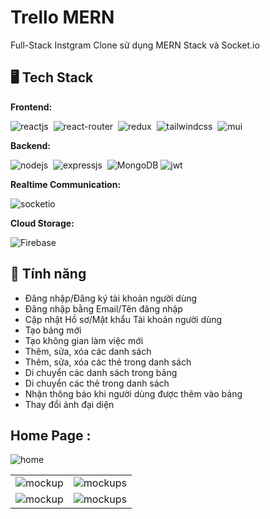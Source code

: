 # Trello MERN

Full-Stack Instgram Clone sử dụng MERN Stack và Socket.io

## 🖥️ Tech Stack

**Frontend:**

![reactjs](https://img.shields.io/badge/React-20232A?style=for-the-badge&logo=react&logoColor=61DAFB)&nbsp;
![react-router](https://img.shields.io/badge/React_Router-CA4245?style=for-the-badge&logo=react-router&logoColor=white)&nbsp;
![redux](https://img.shields.io/badge/Redux-593D88?style=for-the-badge&logo=redux&logoColor=white)&nbsp;
![tailwindcss](https://img.shields.io/badge/Tailwind_CSS-38B2AC?style=for-the-badge&logo=tailwind-css&logoColor=white)&nbsp;
![mui](https://img.shields.io/badge/Material--UI-0081CB?style=for-the-badge&logo=material-ui&logoColor=white)&nbsp;

**Backend:**

![nodejs](https://img.shields.io/badge/Node.js-43853D?style=for-the-badge&logo=node.js&logoColor=white)&nbsp;
![expressjs](https://img.shields.io/badge/Express.js-000000?style=for-the-badge&logo=express&logoColor=white)&nbsp;
![MongoDB](https://img.shields.io/badge/MongoDB-%234ea94b.svg?style=for-the-badge&logo=mongodb&logoColor=white)
![jwt](https://img.shields.io/badge/JWT-000000?style=for-the-badge&logo=JSON%20web%20tokens&logoColor=white)&nbsp;

**Realtime Communication:**

![socketio](https://img.shields.io/badge/Socket.io-010101?&style=for-the-badge&logo=Socket.io&logoColor=white)

**Cloud Storage:**

![Firebase](https://img.shields.io/badge/Firebase-039BE5?style=for-the-badge&logo=Firebase&logoColor=white)

## 🚀 Tính năng

- Đăng nhập/Đăng ký tài khoản người dùng
- Đăng nhập bằng Email/Tên đăng nhập
- Cập nhật Hồ sơ/Mật khẩu Tài khoản người dùng
- Tạo bảng mới
- Tạo không gian làm việc mới
- Thêm, sửa, xóa các danh sách 
- Thêm, sửa, xóa các thẻ trong danh sách
- Di chuyển các danh sách trong bảng
- Di chuyển các thẻ trong danh sách
- Nhận thông báo khi người dùng được thêm vào bảng
- Thay đổi ảnh đại diện


## Home Page :

![home](https://user-images.githubusercontent.com/87225248/220803763-641c5b4e-3154-48fa-bbf5-d0047c1a5acc.png)

<table>
  <tr>
    <td><img src="https://user-images.githubusercontent.com/87225248/220804976-42379eb6-fe68-495c-a5e1-185829902f77.png" alt="mockup" /></td>
    <td><img src="https://user-images.githubusercontent.com/87225248/220805073-37a48426-a27f-4fb1-a3a5-4e474aa8aa4f.png" alt="mockups" /></td>
  </tr>
  <tr>
    <td><img src="https://user-images.githubusercontent.com/87225248/220805205-3c0804e2-9010-49ee-a891-f57b95eecece.png" alt="mockup" /></td>
    <td><img src="https://user-images.githubusercontent.com/87225248/220805337-e43003e7-c80d-4acf-9507-e0ef1b46f87d.png" alt="mockups" /></td>
  </tr>
</table>
